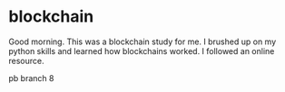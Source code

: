 # blockchain
  
Good morning.  This was a blockchain study for me.  I brushed up on my python skills and learned how blockchains worked.  I followed an online resource.  

pb branch 8

